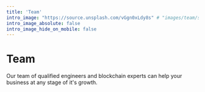```yaml
---
title: 'Team'
intro_image: "https://source.unsplash.com/vGgn0xLdy8s" # "images/team/smartworks-coworking-cW4lLTavU80-unsplash.jpg"
intro_image_absolute: false
intro_image_hide_on_mobile: false
---
```


# Team

Our team of qualified engineers and blockchain experts can help your business at any stage of it's growth.
